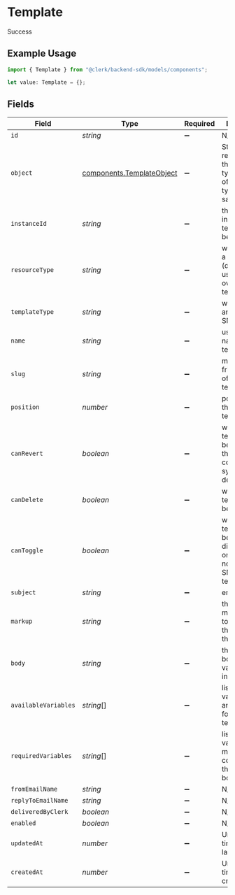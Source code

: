 # Template

Success

## Example Usage

```typescript
import { Template } from "@clerk/backend-sdk/models/components";

let value: Template = {};
```

## Fields

| Field                                                                                      | Type                                                                                       | Required                                                                                   | Description                                                                                |
| ------------------------------------------------------------------------------------------ | ------------------------------------------------------------------------------------------ | ------------------------------------------------------------------------------------------ | ------------------------------------------------------------------------------------------ |
| `id`                                                                                       | *string*                                                                                   | :heavy_minus_sign:                                                                         | N/A                                                                                        |
| `object`                                                                                   | [components.TemplateObject](../../models/components/templateobject.md)                     | :heavy_minus_sign:                                                                         | String representing the object's type. Objects of the same type share the same value.<br/> |
| `instanceId`                                                                               | *string*                                                                                   | :heavy_minus_sign:                                                                         | the id of the instance the template belongs to                                             |
| `resourceType`                                                                             | *string*                                                                                   | :heavy_minus_sign:                                                                         | whether this is a system (default) or user overridden) template                            |
| `templateType`                                                                             | *string*                                                                                   | :heavy_minus_sign:                                                                         | whether this is an email or SMS template                                                   |
| `name`                                                                                     | *string*                                                                                   | :heavy_minus_sign:                                                                         | user-friendly name of the template                                                         |
| `slug`                                                                                     | *string*                                                                                   | :heavy_minus_sign:                                                                         | machine-friendly name of the template                                                      |
| `position`                                                                                 | *number*                                                                                   | :heavy_minus_sign:                                                                         | position with the listing of templates                                                     |
| `canRevert`                                                                                | *boolean*                                                                                  | :heavy_minus_sign:                                                                         | whether this template can be reverted to the corresponding system default                  |
| `canDelete`                                                                                | *boolean*                                                                                  | :heavy_minus_sign:                                                                         | whether this template can be deleted                                                       |
| `canToggle`                                                                                | *boolean*                                                                                  | :heavy_minus_sign:                                                                         | whether this template can be enabled or disabled, true only for notification SMS templates |
| `subject`                                                                                  | *string*                                                                                   | :heavy_minus_sign:                                                                         | email subject                                                                              |
| `markup`                                                                                   | *string*                                                                                   | :heavy_minus_sign:                                                                         | the editor markup used to generate the body of the template                                |
| `body`                                                                                     | *string*                                                                                   | :heavy_minus_sign:                                                                         | the template body before variable interpolation                                            |
| `availableVariables`                                                                       | *string*[]                                                                                 | :heavy_minus_sign:                                                                         | list of variables that are available for use in the template body                          |
| `requiredVariables`                                                                        | *string*[]                                                                                 | :heavy_minus_sign:                                                                         | list of variables that must be contained in the template body                              |
| `fromEmailName`                                                                            | *string*                                                                                   | :heavy_minus_sign:                                                                         | N/A                                                                                        |
| `replyToEmailName`                                                                         | *string*                                                                                   | :heavy_minus_sign:                                                                         | N/A                                                                                        |
| `deliveredByClerk`                                                                         | *boolean*                                                                                  | :heavy_minus_sign:                                                                         | N/A                                                                                        |
| `enabled`                                                                                  | *boolean*                                                                                  | :heavy_minus_sign:                                                                         | N/A                                                                                        |
| `updatedAt`                                                                                | *number*                                                                                   | :heavy_minus_sign:                                                                         | Unix timestamp of last update.<br/>                                                        |
| `createdAt`                                                                                | *number*                                                                                   | :heavy_minus_sign:                                                                         | Unix timestamp of creation.<br/>                                                           |